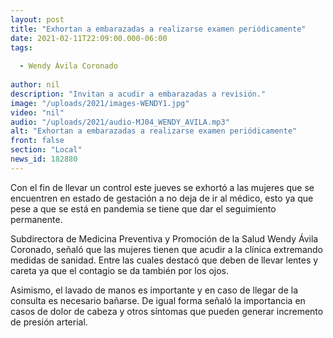 ```yaml
---
layout: post
title: "Exhortan a embarazadas a realizarse examen periódicamente"
date: 2021-02-11T22:09:00.000-06:00
tags:
  
  - Wendy Ávila Coronado
  
author: nil
description: "Invitan a acudir a embarazadas a revisión."
image: "/uploads/2021/images-WENDY1.jpg"
video: "nil"
audio: "/uploads/2021/audio-MJ04_WENDY_AVILA.mp3"
alt: "Exhortan a embarazadas a realizarse examen periódicamente"
front: false
section: "Local"
news_id: 182880
---
```


Con el fin de llevar un control este jueves se exhortó a las mujeres que se encuentren en estado de gestación a no deja de ir al médico, esto ya que pese a que se está en pandemia se tiene que dar el seguimiento permanente.

Subdirectora de Medicina Preventiva y Promoción de la Salud Wendy Ávila Coronado, señaló que las mujeres tienen que acudir a la clínica extremando medidas de sanidad. Entre las cuales destacó que deben de llevar lentes y careta ya que el contagio se da también por los ojos.

Asimismo, el lavado de manos es importante y en caso de llegar de la consulta es necesario bañarse. De igual forma señaló la importancia en casos de dolor de cabeza y otros síntomas que pueden generar incremento de presión arterial. 
